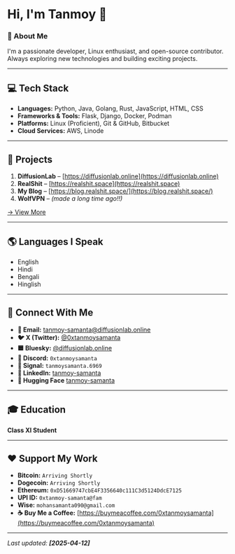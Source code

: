 # Hi, I'm Tanmoy 👋  

### 🚀 About Me  
I'm a passionate developer, Linux enthusiast, and open-source contributor. Always exploring new technologies and building exciting projects.  

---

## 💻 Tech Stack  
- **Languages:** Python, Java, Golang, Rust, JavaScript, HTML, CSS  
- **Frameworks & Tools:** Flask, Django, Docker, Podman  
- **Platforms:** Linux (Proficient), Git & GitHub, Bitbucket  
- **Cloud Services:** AWS, Linode  

---

## 🔨 Projects  
1. **DiffusionLab** – [https://diffusionlab.online](https://diffusionlab.online)  
2. **RealShit** – [https://realshit.space](https://realshit.space)  
3. **My Blog** – [https://blog.realshit.space/](https://blog.realshit.space/)  
4. **WolfVPN** – *(made a long time ago!!)*  

[→ View More](#)  

---

## 🌎 Languages I Speak  
- English  
- Hindi  
- Bengali  
- Hinglish  

---

## 🤝 Connect With Me  
- **📧 Email:** [tanmoy-samanta@diffusionlab.online](mailto:tanmoy-samanta@diffusionlab.online)  
- **🐦 X (Twitter):** [@0xtanmoysamanta](https://x.com/0xtanmoysamanta)  
- **🟦 Bluesky:** [@diffusionlab.online](https://bsky.app/profile/diffusionlab.online)  
- **💬 Discord:** `0xtanmoysamanta`  
- **📱 Signal:** `tanmoysamanta.6969`  
- **🔗 LinkedIn:** [tanmoy-samanta](https://in.linkedin.com/in/0xtanmoysamanta)  
- **🤗 Hugging Face** [tanmoy-samanta](https://huggingface.co/0xtanmoysamanta)
---

## 🎓 Education  
**Class XI Student**  

---

## ❤️ Support My Work  
- **Bitcoin:** `Arriving Shortly`  
- **Dogecoin:** `Arriving Shortly`  
- **Ethereum:** `0xD51669747cbE4F3356640c111C3d5124DdcE7125`  
- **UPI ID:** `0xtanmoy-samanta@fam`  
- **Wise:** `mohansamanta090@gmail.com`  
- **☕ Buy Me a Coffee:** [https://buymeacoffee.com/0xtanmoysamanta](https://buymeacoffee.com/0xtanmoysamanta)  

---

_Last updated: **[2025-04-12]**_  
